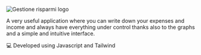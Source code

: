 ![Gestione risparmi logo](https://github.com/Stefanonuzz/Gestione-Risparmi/assets/172398275/d53c1719-e2e5-48aa-8d78-fd048425c80c)

A very useful application where you can write down your expenses and income and always have everything under control thanks also to the graphs and a simple and intuitive interface.

💻 Developed using Javascript and Tailwind
